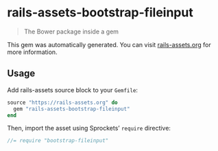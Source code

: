 # rails-assets-bootstrap-fileinput

> The Bower package inside a gem

This gem was automatically generated. You can visit [rails-assets.org](https://rails-assets.org) for more information.

## Usage

Add rails-assets source block to your `Gemfile`:

```ruby
source "https://rails-assets.org" do
  gem "rails-assets-bootstrap-fileinput"
end

```

Then, import the asset using Sprockets’ `require` directive:

```js
//= require "bootstrap-fileinput"
```
